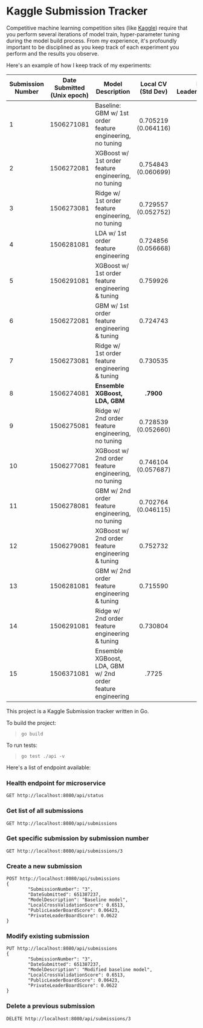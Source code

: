 # Kaggle Submission Tracker
Competitive machine learning competition sites (like [Kaggle](kaggle.com)) require that you perform several iterations of model train, hyper-parameter tuning during the model build process. From my experience, it's profoundly important to be disciplined as you keep track of each experiment you perform and the results you observe. 

Here's an example of how I keep track of my experiments:


Submission Number | Date Submitted (Unix epoch) | Model Description       | Local CV (Std Dev)        |  Public LeaderBoard   |   Private LeaderBoard   |  
|---|---| ------------- |:-------------:| -----:| -----:|
|1|1506271081 | Baseline: GBM w/ 1st order feature engineering, no tuning  | 0.705219 (0.064116)| - | - |
|2|1506272081 | XGBoost w/ 1st order feature engineering, no tuning    | 0.754843 (0.060699) | - | - |
|3|1506273081 | Ridge w/ 1st order feature engineering, no tuning  | 0.729557 (0.052752) | - | - |
|4|1506281081 | LDA w/ 1st order feature engineering   | 0.724856 (0.056668)  | - | - |
|5|1506291081 | XGBoost w/ 1st order feature engineering & tuning   |0.759926 | - | - |
|6|1506272081 | GBM w/ 1st order feature engineering & tuning |  0.724743 | - | - |
|7|1506273081 | Ridge w/ 1st order feature engineering & tuning |  0.730535  | - | - |
|8|1506274081 | **Ensemble XGBoost, LDA, GBM**   | 		**.7900** | - | - |
|9|1506275081 | Ridge w/ 2nd order feature engineering, no tuning  | 0.728539 (0.052660) | - | - |
|10|1506277081 | XGBoost w/ 2nd order feature engineering, no tuning    | 0.746104 (0.057687) | - | - |
|11|1506278081 | GBM w/ 2nd order feature engineering, no tuning   | 0.702764 (0.046115) | - | - |
|12|1506279081 | XGBoost w/ 2nd order feature engineering & tuning   |0.752732 | - | - |
|13|1506281081 | GBM w/ 2nd order feature engineering & tuning |  0.715590 | - | - |
|14|1506291081 | Ridge w/ 2nd order feature engineering & tuning |  0.730804  | - | - |
|15|1506371081 | Ensemble XGBoost, LDA, GBM w/ 2nd order feature engineering  | 		.7725 | - | - |


This project is a Kaggle Submission tracker written in Go. 

To build the project:
> `go build`

To run tests:
> `go test ./api -v`

Here's a list of endpoint available:

### Health endpoint for microservice
```
GET http://localhost:8080/api/status
```

### Get list of all submissions
```
GET http://localhost:8080/api/submissions
```

### Get specific submission by submission number
```
GET http://localhost:8080/api/submissions/3
```

### Create a new submission
```
POST http://localhost:8080/api/submissions
{
  		"SubmissionNumber": "3",
  		"DateSubmitted": 651387237,
  		"ModelDescription": "Baseline model",
  		"LocalCrossValidationScore": 0.6513,
  		"PublicLeaderBoardScore": 0.06423,
  		"PrivateLeaderBoardScore": 0.0622
}
```

### Modify existing submission
```
PUT http://localhost:8080/api/submissions
{
  		"SubmissionNumber": "3",
  		"DateSubmitted": 651387237,
  		"ModelDescription": "Modified baseline model",
  		"LocalCrossValidationScore": 0.6513,
  		"PublicLeaderBoardScore": 0.06423,
  		"PrivateLeaderBoardScore": 0.0622
}
```

### Delete a previous submission
```
DELETE http://localhost:8080/api/submissions/3
```